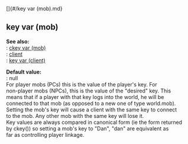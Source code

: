 []{#/key var (mob).md}    
## key var (mob)    
**See also:**    
:   [ckey var (mob)](/mob/var/ckey)    
:   [client](/client)    
:   [key var (client)](/client/var/key)    
<!-- -->    
**Default value:**    
:   null    
For player mobs (PCs) this is the value of the player\'s key. For    
non-player mobs (NPCs), this is the value of the \"desired\" key. This    
means that if a player with that key logs into the world, he will be    
connected to that mob (as opposed to a new one of type world.mob).    
Setting the mob\'s key will cause a client with the same key to connect    
to the mob. Any other mob with the same key will lose it.    
Key values are always compared in canonical form (ie the form returned    
by ckey()) so setting a mob\'s key to \"Dan\", \"dan\" are equivalent as    
far as controlling player linkage.  